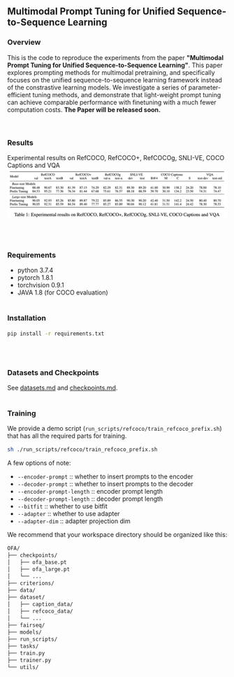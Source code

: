 <!---
Copyright 2022 The OFA-Sys Team. 
All rights reserved.
This source code is licensed under the Apache 2.0 license found in the LICENSE file in the root directory.
-->

## Multimodal Prompt Tuning for Unified Sequence-to-Sequence Learning

### Overview

This is the code to reproduce the experiments from the paper **"Multimodal Prompt Tuning for Unified Sequence-to-Sequence Learning"**. This paper explores prompting methods for multimodal pretraining, and specifically focuses on the unified sequence-to-sequence learning framework instead of the constrastive learning models. We investigate a series of parameter-efficient tuning methods, and demonstrate that light-weight prompt tuning can achieve comparable performance with finetuning with a much fewer computation costs. **The Paper will be released soon.**    
<br></br>



### Results
Experimental results on RefCOCO, RefCOCO+, RefCOCOg, SNLI-VE, COCO Captions and VQA
![result](examples/result.png)

<br></br>

### Requirements
* python 3.7.4
* pytorch 1.8.1
* torchvision 0.9.1
* JAVA 1.8 (for COCO evaluation)
<br></br>

### Installation
```bash
pip install -r requirements.txt
```
<br></br>

### Datasets and Checkpoints
See [datasets.md](datasets.md) and [checkpoints.md](checkpoints.md).
<br></br>


### Training
We provide a demo script (`run_scripts/refcoco/train_refcoco_prefix.sh`) that has all the required parts for training.

```sh
sh ./run_scripts/refcoco/train_refcoco_prefix.sh
```
A few options of note:
*   `--encoder-prompt` :: whether to insert prompts to the encoder
*   `--decoder-prompt` :: whether to insert prompts to the decoder
*   `--encoder-prompt-length` :: encoder prompt length
*   `--decoder-prompt-length` :: decoder prompt length
*   `--bitfit` :: whether to use bitfit
*   `--adapter` :: whether to use adapter
*   `--adapter-dim` :: adapter projection dim

We recommend that your workspace directory should be organized like this: 
```
OFA/
├── checkpoints/
│   ├── ofa_base.pt
│   ├── ofa_large.pt
│   └── ...
├── criterions/
├── data/
├── dataset/
│   ├── caption_data/
│   ├── refcoco_data/
│   └── ...
├── fairseq/
├── models/
├── run_scripts/
├── tasks/
├── train.py
├── trainer.py
└── utils/
```

<br></br>
